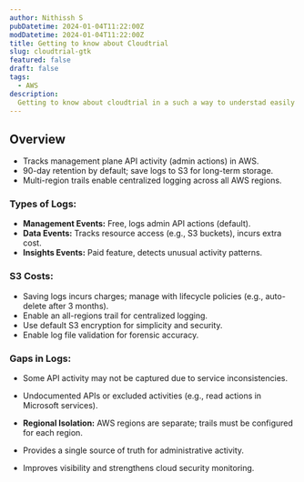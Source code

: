 ```yaml
---
author: Nithissh S
pubDatetime: 2024-01-04T11:22:00Z
modDatetime: 2024-01-04T11:22:00Z
title: Getting to know about Cloudtrial
slug: cloudtrial-gtk
featured: false
draft: false
tags:
  - AWS
description:
  Getting to know about cloudtrial in a such a way to understad easily
--- 
```


## Overview

- Tracks management plane API activity (admin actions) in AWS.  
- 90-day retention by default; save logs to S3 for long-term storage.  
- Multi-region trails enable centralized logging across all AWS regions.  

### Types of Logs:
- **Management Events:** Free, logs admin API actions (default).  
- **Data Events:** Tracks resource access (e.g., S3 buckets), incurs extra cost.  
- **Insights Events:** Paid feature, detects unusual activity patterns.  

### S3 Costs:
- Saving logs incurs charges; manage with lifecycle policies (e.g., auto-delete after 3 months).  
- Enable an all-regions trail for centralized logging.  
- Use default S3 encryption for simplicity and security.  
- Enable log file validation for forensic accuracy.  

### Gaps in Logs:
- Some API activity may not be captured due to service inconsistencies.  
- Undocumented APIs or excluded activities (e.g., read actions in Microsoft services).  
- **Regional Isolation:** AWS regions are separate; trails must be configured for each region.  

- Provides a single source of truth for administrative activity.  
- Improves visibility and strengthens cloud security monitoring.  